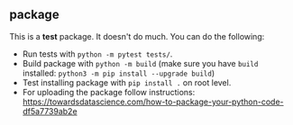 ## package

This is a **test** package. It doesn't do much. You can do the following:

* Run tests with ``python -m pytest tests/``.
* Build package with ``python -m build`` (make sure you have ``build`` installed: ``python3 -m pip install --upgrade build``)
* Test installing package with ``pip install .`` on root level.
* For uploading the package follow instructions: https://towardsdatascience.com/how-to-package-your-python-code-df5a7739ab2e